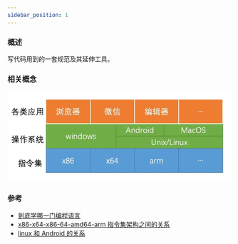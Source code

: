 ```yaml
---
sidebar_position: 1
---
```


### 概述

写代码用到的一套规范及其延伸工具。

### 相关概念

![指令-操作系统-应用](./images/zhiling-system-app.webp)

### 参考

- [到底学哪一门编程语言](https://windliang.wang/2019/11/06/%E5%88%B0%E5%BA%95%E5%AD%A6%E5%93%AA%E4%B8%80%E9%97%A8%E7%BC%96%E7%A8%8B%E8%AF%AD%E8%A8%80/)
- [x86-x64-x86-64-amd64-arm 指令集架构之间的关系](https://windliang.wang/2020/03/11/x86-x64-x86-64-amd64-arm%E6%8C%87%E4%BB%A4%E9%9B%86%E6%9E%B6%E6%9E%84%E4%B9%8B%E9%97%B4%E7%9A%84%E5%85%B3%E7%B3%BB/)
- [linux 和 Android 的关系](https://windliang.wang/2019/05/21/linux%E5%92%8CAndroid%E7%9A%84%E5%85%B3%E7%B3%BB/)
